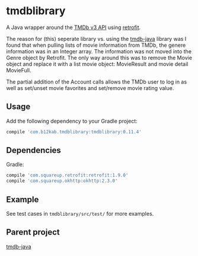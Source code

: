 tmdblibrary
============

A Java wrapper around the [TMDb v3 API][1] using [retrofit][2].

The reason for (this) seperate library vs. using the [tmdb-java][3] library was I found that when pulling lists of movie information from TMDb, the genere information was in an Integer array. The information was not moved into the Genre object by Retrofit. The only way around this was to remove the Movie object and replace it with a list movie object: MovieResult and movie detail MovieFull. 

The partial addition of the Account calls allows the TMDb user to log in as well as set/unset movie favorites and set/remove movie rating value.


Usage
-----
Add the following dependency to your Gradle project:

```groovy
compile 'com.b12kab.tmdblibrary:tmdblibrary:0.11.4'
```


Dependencies
------------
Gradle:

```groovy
compile 'com.squareup.retrofit:retrofit:1.9.0'
compile 'com.squareup.okhttp:okhttp:2.3.0'
```


Example
-------

See test cases in `tmdblibrary/src/test/` for more examples.

Parent project
----------------

[tmdb-java](https://github.com/UweTrottmann/tmdb-java/releases/tag/v0.9.0)


 [1]: https://developers.themoviedb.org/3
 [2]: https://github.com/square/retrofit
 [3]: https://github.com/UweTrottmann/tmdb-java/releases

